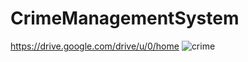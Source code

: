 # CrimeManagementSystem
https://drive.google.com/drive/u/0/home
![crime](https://github.com/Chandana7213/CrimeManagementSystem/assets/131273090/86b97582-c353-440e-a417-4dfe8877eba6)
